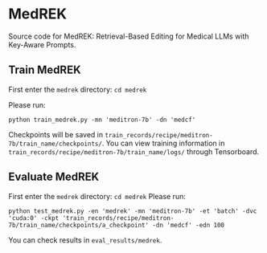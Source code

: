 # MedREK


Source code for MedREK: Retrieval-Based Editing for Medical LLMs with Key-Aware Prompts.


## Train MedREK
First enter the `medrek` directory: `cd medrek`

Please run:
```
python train_medrek.py -mn 'meditron-7b' -dn 'medcf'  
```
Checkpoints will be saved in `train_records/recipe/meditron-7b/train_name/checkpoints/`.
You can view training information in `train_records/recipe/meditron-7b/train_name/logs/` through Tensorboard.

## Evaluate MedREK
First enter the `medrek` directory: `cd medrek`
Please run:
```
python test_medrek.py -en 'medrek' -mn 'meditron-7b' -et 'batch' -dvc 'cuda:0' -ckpt 'train_records/recipe/meditron-7b/train_name/checkpoints/a_checkpoint' -dn 'medcf' -edn 100
```
You can check results in `eval_results/medrek`.
